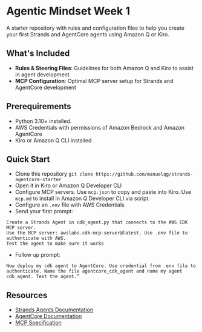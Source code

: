# Agentic Mindset Week 1

A starter repository with rules and configuration files to help you create your first Strands and AgentCore agents using Amazon Q or Kiro.

## What's Included

- **Rules & Steering Files**: Guidelines for both Amazon Q and Kiro to assist in agent development
- **MCP Configuration**: Optimal MCP server setup for Strands and AgentCore development

## Prerequirements
- Python 3.10+ installed.
- AWS Credentials with permissions of Amazon Bedrock and Amazon AgentCore
- Kiro or Amazon Q CLI installed

## Quick Start

- Clone this repository `git clone https://github.com/manuelqg/strands-agentcore-starter`
- Open it in Kiro or Amazon Q Developer CLI
- Configure MCP servers. Use `mcp.json` to copy and paste into Kiro. Use `mcp.md` to install in Amazon Q Developer CLI via script.
- Configure an `.env` file with AWS Credentials
- Send your first prompt:

```
Create a Strands Agent in cdk_agent.py that connects to the AWS CDK MCP server.
Use the MCP server: awslabs.cdk-mcp-server@latest. Use .env file to authenticate with AWS.
Test the agent to make sure it works
```

- Follow up prompt:

```
Now deploy my cdk agent to AgentCore. Use credential from .env file to authenticate. Name the file agentcore_cdk_agent and name my agent cdk_agent. Test the agent.”
```

## Resources

- [Strands Agents Documentation](https://strandsagents.com/latest/)
- [AgentCore Documentation](https://docs.aws.amazon.com/bedrock-agentcore/latest/devguide/)
- [MCP Specification](https://github.com/modelcontextprotocol/specification)
